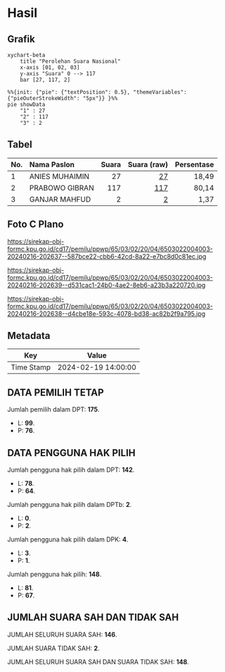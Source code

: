 # Hasil

## Grafik

```mermaid
xychart-beta
    title "Perolehan Suara Nasional"
    x-axis [01, 02, 03]
    y-axis "Suara" 0 --> 117
    bar [27, 117, 2]
```

```mermaid
%%{init: {"pie": {"textPosition": 0.5}, "themeVariables": {"pieOuterStrokeWidth": "5px"}} }%%
pie showData
    "1" : 27
    "2" : 117
    "3" : 2
```

## Tabel

| No. | Nama Paslon    | Suara | Suara (raw) | Persentase |
|:--- |:-------------- | -----:| -----------:| ----------:|
| 1   | ANIES MUHAIMIN | 27    | [27][p-1]   | 18,49      |
| 2   | PRABOWO GIBRAN | 117   | [117][p-2]  | 80,14      |
| 3   | GANJAR MAHFUD  | 2     | [2][p-3]    | 1,37       |


[p-1]: https://github.com/gigit-pemilu/pemilu-2024/blob/main/pilpres/hitung-suara/sub/65-kalimantan-utara/sub/03-nunukan/sub/02-nunukan/sub/2004-binusan/sub/003-tps/sub/paslon-1.txt
[p-2]: https://github.com/gigit-pemilu/pemilu-2024/blob/main/pilpres/hitung-suara/sub/65-kalimantan-utara/sub/03-nunukan/sub/02-nunukan/sub/2004-binusan/sub/003-tps/sub/paslon-2.txt
[p-3]: https://github.com/gigit-pemilu/pemilu-2024/blob/main/pilpres/hitung-suara/sub/65-kalimantan-utara/sub/03-nunukan/sub/02-nunukan/sub/2004-binusan/sub/003-tps/sub/paslon-3.txt

## Foto C Plano

https://sirekap-obj-formc.kpu.go.id/cd17/pemilu/ppwp/65/03/02/20/04/6503022004003-20240216-202637--587bce22-cbb6-42cd-8a22-e7bc8d0c81ec.jpg

https://sirekap-obj-formc.kpu.go.id/cd17/pemilu/ppwp/65/03/02/20/04/6503022004003-20240216-202639--d531cac1-24b0-4ae2-8eb6-a23b3a220720.jpg

https://sirekap-obj-formc.kpu.go.id/cd17/pemilu/ppwp/65/03/02/20/04/6503022004003-20240216-202638--d4cbe18e-593c-4078-bd38-ac82b2f9a795.jpg


## Metadata

| Key        | Value               |
| ---------- | ------------------- |
| Time Stamp | 2024-02-19 14:00:00 |


## DATA PEMILIH TETAP

Jumlah pemilih dalam DPT: **175**.
 * L: **99**.
 * P: **76**.

## DATA PENGGUNA HAK PILIH

Jumlah pengguna hak pilih dalam DPT: **142**.
 * L: **78**.
 * P: **64**.

Jumlah pengguna hak pilih dalam DPTb: **2**.
 * L: **0**.
 * P: **2**.

Jumlah pengguna hak pilih dalam DPK: **4**.
 * L: **3**.
 * P: **1**.

Jumlah pengguna hak pilih: **148**.
 * L: **81**.
 * P: **67**.

## JUMLAH SUARA SAH DAN TIDAK SAH

JUMLAH SELURUH SUARA SAH: **146**.

JUMLAH SUARA TIDAK SAH: **2**.

JUMLAH SELURUH SUARA SAH DAN SUARA TIDAK SAH: **148**.


